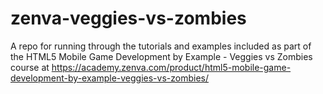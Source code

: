# zenva-veggies-vs-zombies
A repo for running through the tutorials and examples included as part of the HTML5 Mobile Game Development by Example - Veggies vs Zombies course at https://academy.zenva.com/product/html5-mobile-game-development-by-example-veggies-vs-zombies/
